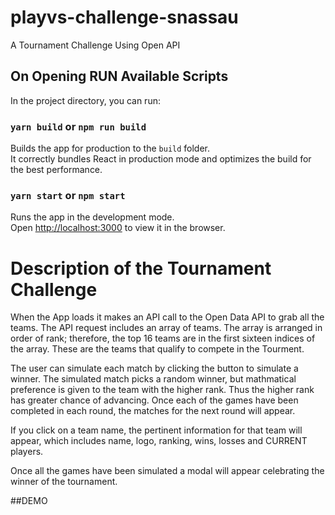# playvs-challenge-snassau
A Tournament Challenge Using Open API


## On Opening RUN Available Scripts

In the project directory, you can run:

### `yarn build` or `npm run build`

Builds the app for production to the `build` folder.<br />
It correctly bundles React in production mode and optimizes the build for the best performance.

### `yarn start` or `npm start`

Runs the app in the development mode.<br />
Open [http://localhost:3000](http://localhost:3000) to view it in the browser.


# Description of the Tournament Challenge

When the App loads it makes an API call to the Open Data API to grab all the teams. The API request includes an array of teams. The array is arranged in order of rank; therefore, the top 16 teams are in the first sixteen indices of the array. These are the teams that qualify to compete in the Tourment. 

The user can simulate each match by clicking the button to simulate a winner. The simulated match picks a random winner, but mathmatical preference is given to the team with the higher rank. Thus the higher rank has greater chance of advancing. Once each of the games have been completed in each round, the matches for the next round will appear. 

If you click on a team name, the pertinent information for that team will appear, which includes name, logo, ranking, wins, losses and CURRENT players. 

Once all the games have been simulated a modal will appear celebrating the winner of the tournament.

##DEMO

![]()

